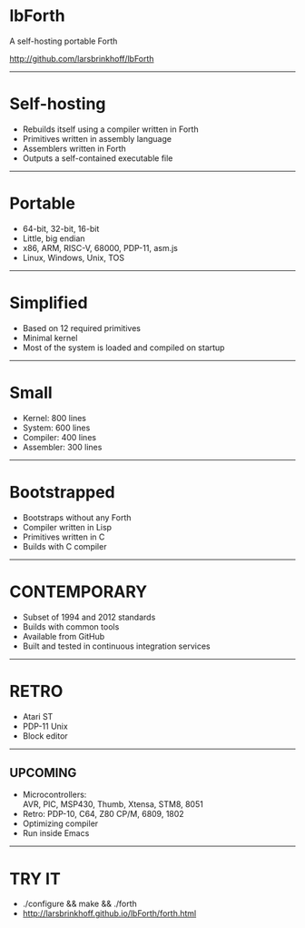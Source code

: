 # lbForth

A self-hosting portable Forth

http://github.com/larsbrinkhoff/lbForth

---

# Self-hosting

- Rebuilds itself using a compiler written in Forth
- Primitives written in assembly language
- Assemblers written in Forth
- Outputs a self-contained executable file

---

# Portable

- 64-bit, 32-bit, 16-bit
- Little, big endian
- x86, ARM, RISC-V, 68000, PDP-11, asm.js
- Linux, Windows, Unix, TOS

---

# Simplified

- Based on 12 required primitives
- Minimal kernel
- Most of the system is loaded and compiled on startup

---

# Small

- Kernel: 800 lines
- System: 600 lines
- Compiler: 400 lines
- Assembler: 300 lines

---

# Bootstrapped

- Bootstraps without any Forth
- Compiler written in Lisp
- Primitives written in C
- Builds with C compiler

---

# CONTEMPORARY

- Subset of 1994 and 2012 standards
- Builds with common tools
- Available from GitHub
- Built and tested in continuous integration services

---

# RETRO

- Atari ST
- PDP-11 Unix
- Block editor

---

## UPCOMING

- Microcontrollers:  
  AVR, PIC, MSP430, Thumb, Xtensa, STM8, 8051
- Retro: PDP-10, C64, Z80 CP/M, 6809, 1802
- Optimizing compiler
- Run inside Emacs

---

# TRY IT

- ./configure && make && ./forth
- http://larsbrinkhoff.github.io/lbForth/forth.html
